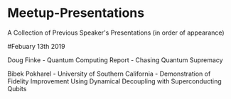# Meetup-Presentations
A Collection of Previous Speaker's Presentations (in order of appearance)

#Febuary 13th 2019

Doug Finke - Quantum Computing Report - Chasing Quantum Supremacy

Bibek Pokharel - University of Southern California - Demonstration of Fidelity Improvement Using Dynamical Decoupling with Superconducting Qubits
